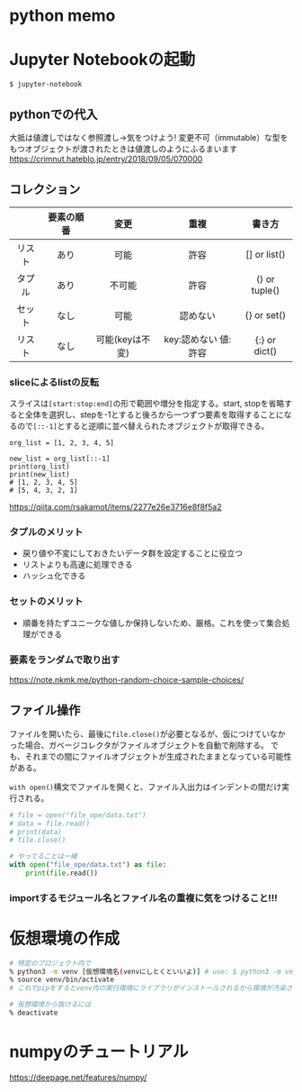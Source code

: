 # python memo

# Jupyter Notebookの起動
`$ jupyter-notebook`

## pythonでの代入
大抵は値渡しではなく参照渡し→気をつけよう!
変更不可（immutable）な型をもつオブジェクトが渡されたときは値渡しのようにふるまいます
https://crimnut.hateblo.jp/entry/2018/09/05/070000

## コレクション

||要素の順番|変更|重複|書き方|
|:-:|:-:|:-:|:-:|:-:|
|リスト|あり|可能|許容|[] or list()|
|タプル|あり|不可能|許容|() or tuple()|
|セット|なし|可能|認めない|{} or set()|
|リスト|なし|可能(keyは不変)|key:認めない 値:許容|{:} or dict()|

### sliceによるlistの反転

スライスは`[start:stop:end]`の形で範囲や増分を指定する。start, stopを省略すると全体を選択し、stepを-1とすると後ろから一つずつ要素を取得することになるので`[::-1]`とすると逆順に並べ替えられたオブジェクトが取得できる。

```
org_list = [1, 2, 3, 4, 5]

new_list = org_list[::-1]
print(org_list)
print(new_list)
# [1, 2, 3, 4, 5]
# [5, 4, 3, 2, 1]
```

https://qiita.com/rsakamot/items/2277e26e3716e8f8f5a2

### タプルのメリット
- 戻り値や不変にしておきたいデータ群を設定することに役立つ
- リストよりも高速に処理できる
- ハッシュ化できる

### セットのメリット
- 順番を持たずユニークな値しか保持しないため、厳格。これを使って集合処理ができる

### 要素をランダムで取り出す
https://note.nkmk.me/python-random-choice-sample-choices/

## ファイル操作
ファイルを開いたら、最後に`file.close()`が必要となるが、仮につけていなかった場合、ガベージコレクタがファイルオブジェクトを自動で削除する。
でも、それまでの間にファイルオブジェクトが生成されたままとなっている可能性がある。

`with open()`構文でファイルを開くと、ファイル入出力はインデントの間だけ実行される。

```sample.py
# file = open("file_ope/data.txt")
# data = file.read()
# print(data)
# file.close()

# やってることは一緒
with open("file_ope/data.txt") as file:
    print(file.read())
```

### importするモジュール名とファイル名の重複に気をつけること!!!

# 仮想環境の作成

```bash
# 特定のプロジェクト内で
% python3 -m venv [仮想環境名(venvにしとくといいよ)] # use: $ python3 -m venv venv
% source venv/bin/activate
# これでpipをするとvenv内の実行環境にライブラリがインストールされるから環境が汚染されない!

# 仮想環境から抜けるには
% deactivate
```

# numpyのチュートリアル
https://deepage.net/features/numpy/
